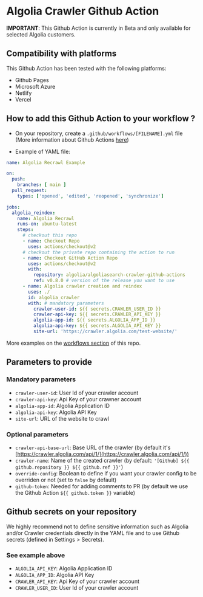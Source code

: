 # Algolia Crawler Github Action

**IMPORTANT**: This Github Action is currently in Beta and only available for selected Algolia customers.

## Compatibility with platforms

This Github Action has been tested with the following platforms:
- Github Pages
- Microsoft Azure
- Netlify
- Vercel

## How to add this Github Action to your workflow ?

- On your repository, create a `.github/workflows/[FILENAME].yml` file (More information about Github Actions [here](https://docs.github.com/en/actions))

- Example of YAML file:

```yaml
name: Algolia Recrawl Example

on: 
  push:
    branches: [ main ]
  pull_request:
    types: ['opened', 'edited', 'reopened', 'synchronize']

jobs:
  algolia_reindex:
    name: Algolia Recrawl
    runs-on: ubuntu-latest
    steps:
      # checkout this repo
      - name: Checkout Repo
        uses: actions/checkout@v2
      # checkout the private repo containing the action to run
      - name: Checkout GitHub Action Repo
        uses: actions/checkout@v2
        with:
          repository: algolia/algoliasearch-crawler-github-actions 
          ref: v0.8.0 # version of the release you want to use
      - name: Algolia crawler creation and reindex
        uses: ./
        id: algolia_crawler
        with: # mandatory parameters
          crawler-user-id: ${{ secrets.CRAWLER_USER_ID }}
          crawler-api-key: ${{ secrets.CRAWLER_API_KEY }}
          algolia-app-id: ${{ secrets.ALGOLIA_APP_ID }}
          algolia-api-key: ${{ secrets.ALGOLIA_API_KEY }}
          site-url: 'https://crawler.algolia.com/test-website/'
```

More examples on the [workflows section](https://github.com/algolia/algoliasearch-crawler-github-actions/tree/main/.github/workflows) of this repo.

## Parameters to provide

### Mandatory parameters
- `crawler-user-id`: User Id of your crawler account
- `crawler-api-key`: Api Key of your crawner account
- `algolia-app-id`: Algolia Application ID 
- `algolia-api-key`: Algolia API Key
- `site-url`: URL of the website to crawl

### Optional parameters
- `crawler-api-base-url`: Base URL of the crawler (by default it's [https://crawler.algolia.com/api/1/](https://crawler.algolia.com/api/1/))
- `crawler-name`: Name of the created crawler (by default: `'[Github] ${{ github.repository }} ${{ github.ref }}'`)
- `override-config`: Boolean to define if you want your crawler config to be overriden or not (set to `false` by default)
- `github-token`: Needed for adding comments to PR (by default we use the Github Action `${{ github.token }}` variable)

## Github secrets on your repository 

We highly recommend not to define sensitive information such as Algolia and/or Crawler credentials directly in the YAML file and to use Github secrets (defined in Settings > Secrets).

### See example above
- `ALGOLIA_API_KEY`: Algolia Application ID 
- `ALGOLIA_APP_ID`: Algolia API Key
- `CRAWLER_API_KEY`: Api Key of your crawler account
- `CRAWLER_USER_ID`: User Id of your crawler account
